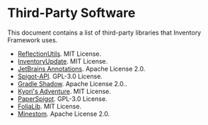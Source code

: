 # Third-Party Software

This document contains a list of third-party libraries that Inventory Framework uses.

* [ReflectionUtils](https://github.com/CryptoMorin/XSeries/blob/4e730e565b66cb648426c29c6cc58f923afbce1b/src/main/java/com/cryptomorin/xseries/ReflectionUtils.java).
  MIT License.
* [InventoryUpdate](https://github.com/aematsubara/InventoryUpdate). MIT License.
* [JetBrains Annotations](https://github.com/JetBrains/java-annotations). Apache License 2.0.
* [Spigot-API](https://hub.spigotmc.org/stash/projects/SPIGOT). GPL-3.0 License.
* [Gradle Shadow](https://github.com/johnrengelman/shadow). Apache License 2.0..
* [Kyori's Adventure](https://github.com/KyoriPowered/adventure). MIT License.
* [PaperSpigot](https://github.com/PaperMC/Paper). GPL-3.0 License.
* [FoliaLib](https://github.com/TechnicallyCoded/FoliaLib). MIT License.
* [Minestom](https://github.com/Minestom/Minestom). Apache License 2.0.